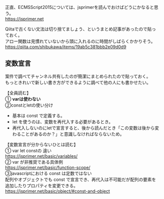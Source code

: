正直、ECMSScript2015については、jsprimerを読んでおけばどうにかなると思う。  
https://jsprimer.net  

Qiitaで古くない文法は切り捨てましょう、というまとめ記事があったので貼っておく。  
アロー関数は見慣れていないから頭に入れるのに時間がしばらくかかりそう。  
https://qiita.com/shibukawa/items/19ab5c381bbb2e09d0d9    

## 変数宣言
案件で調べてチャンネル共有したのが簡潔にまとめられたので貼っておく。  
もっときれいで新しい書き方ができるように調べて他の人にも書かせたい。    

【全員読む】    
① **varは使わない**  
②constとletの使い分け  
*  基本は const で定義する。  
*  let を使うのは、変数を再代入する必要があるとき。  
*  再代入しないのにletで宣言すると、後から読んだとき「この変数は後から変わることがあるのか？」と意識しなければならないため。  

【変数宣言が分からないひとは読む】  
① var let constの 違い  
https://jsprimer.net/basic/variables/  
② var が非推奨である具体例  
https://jsprimer.net/basic/function-scope/   
③javascriptにおける const は定数ではない  
配列やオブジェクトでも const で宣言でき、再代入は不可能だが配列の要素を追加したりプロパティを変更できる。  
https://jsprimer.net/basic/object/#const-and-object  
